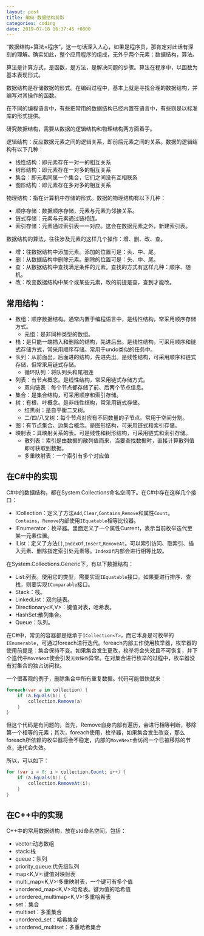 ```yaml
---
layout: post
title: 编码-数据结构剪影
categories: coding
date: 2019-07-18 16:37:45 +0800
---
```

“数据结构+算法=程序”，这一句话深入人心，如果是程序员，那肯定对此话有深刻的理解。确实如此，整个应用程序的组成，无外乎两个元素：数据结构，算法。

算法是计算方式，是函数，是方法，是解决问题的步骤。算法在程序中，以函数为基本表现形式。

数据结构是存储数据的形式。在编码过程中，基本上就是寻找合理的数据结构，并编写对其操作的函数。

在不同的编程语言中，有些把常用的数据结构已经内置在语言中，有些则是以标准库的形式提供。

研究数据结构，需要从数据的逻辑结构和物理结构两方面着手。

逻辑结构：反应数据元素之间的逻辑关系，即前后元素之间的关系。数据的逻辑结构有以下几种：
- 线性结构：即元素存在一对一的相互关系
- 树形结构：即元素存在一对多的相互关系
- 集合：即元素同属一个集合，它们之间没有互相联系
- 图形结构：即元素存在多对多的相互关系

物理结构：指在计算机中存储的形式。数据的物理结构有以下几种：
- 顺序存储：数据顺序存储，元素与元素为邻接关系。
- 链式存储：元素与元素通过链相连。
- 索引存储：元素通过索引表一一对应。这会在数据元素之外，新建索引表。

数据结构的算法，往往涉及元素的这样几个操作：增、删、改、查。
- 增：往数据结构中添加元素。添加的位置可是：头、中、尾。
- 删：从数据结构中删除元素。删除的位置可是：头、中、尾。
- 查：从数据结构中查找满足条件的元素。查找的方式有这样几种：顺序、随机。
- 改：改变数据结构中某个或某些元素，改的前提是查，查到才能改。

## 常用结构：
- 数组：顺序数据结构。通常内置于编程语言中，是线性结构，常采用顺序存储方式。
    - 元组：是非同种类型的数组。
- 栈：是只能一端插入和删除的结构，先进后出。是线性结构，可采用顺序和链式存储方式，常采用顺序存储。常用于undo类似的任务中。
- 队列：从前面出，后面进的结构，先进先出。是线性结构，可采用顺序和链式存储，但常采用链式存储。
    - 循环队列：将队列头和尾相连
- 列表：有节点概念。是线性结构，常采用链式存储方式。
    - 双向链表：每个节点都存储了前、后两个节点信息。
- 集合：是集合结构，可采用顺序和索引存储。
- 树：有根、叶概念。是非线性结构，常采用链式存储。
    - 红黑树：是自平衡二叉树。
    - 二/四/八叉树：每个节点对应有不同数量的子节点。常用于空间分割。
- 图：有节点集合、边集合概念。是图形结构，可采用链式和索引存储。
- 映射表：具映射关系的表。可是线性和树形结构，可采用链式和索引存储。
    - 散列表：索引是由数据的散列值而来，当要查找数据时，直接计算散列值即可获取到数据。
    - 多重映射表：一个索引有多个对应值

## 在C#中的实现
C#中的数据结构，都在System.Collections命名空间下。在C#中存在这样几个接口：
- ICollection：定义了方法`Add`,`Clear`,`Contains`,`Remove`和属性`Count`。`Contains`，`Remove`内部使用`IEquatable`相等比较器。
- IEnumerator：枚举器。里面定义了一个属性Current，表示当前枚举迭代至某一元素位置。
- IList：定义了方法`[]`,`IndexOf`,`Insert`,`RemoveAt`。可以索引访问、取索引、插入元素、删除指定索引处元素等。`IndexOf`内部会进行相等比较。

在System.Collections.Generic下，有以下数据结构：
- List<T>:列表。使用它的类型，需要实现`IEquatable`接口。如果要进行排序、查找，则要实现`IComparable`接口。
- Stack<T>：栈。
- LinkedList<T>：双向链表。
- Directionary<K,V>：键值对表，哈希表。
- HashSet<T>:散列集合。
- Queue<T>：队列。

在C#中，常见的容器都是继承于`ICollection<T>`，而它本身是可枚举的`IEnumerable`，可通过foreach进行迭代。foreach内部工作使用枚举器，枚举器的使用前提是：集合保持不变。如果集合发生更改，枚举将会失效且不可恢复，并下个迭代中`MoveNext`使会引发`无效操作`异常。在对集合进行枚举的过程中，枚举器没有对集合的独占访问权。

一个很客观的例子，删除集合中所有重复数据。代码可能很快就来：
``` c#
foreach(var a in collection) {
    if (a.Equals(b)) {
        collection.Remove(a)
    }
}
```
但这个代码是有问题的，首先，Remove自身内部有遍历，会进行相等判断，移除第一个相等的元素；其次，foreach使用，枚举器，如果集合发生改变，那么foreach所依赖的枚举器将会不稳定，内部的`MoveNext`会访问一个已被移除的节点，迭代会失效。

所以，可以如下：
``` c#
for (var i = 0; i < collection.Count; i++) {
    if (a.Equals(b)) {
        collection.RemoveAt(i);
    }
}
```

## 在C++中的实现
C++中的常用数据结构，放在std命名空间，包括：
- vector<T>:动态数组
- stack<T>:栈
- queue<T>：队列
- priority_queue<T>:优先级队列
- map<K,V>:键值对映射表
- multi_map<K,V>:多重映射表，一个键可有多个值
- unordered_map<K,V>:哈希表。键为值的哈希值
- unordered_multimap<K,V>:多重哈希表
- set<T>：集合
- multiset<T>：多重集合
- unordered_set<T>：哈希集合
- unordered_multiset<T>：多重哈希集合


